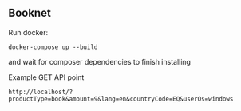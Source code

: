 ## Booknet

Run docker:

    docker-compose up --build
    
 and wait for composer dependencies to finish installing
 
Example GET API point

    http://localhost/?productType=book&amount=9&lang=en&countryCode=EQ&userOs=windows